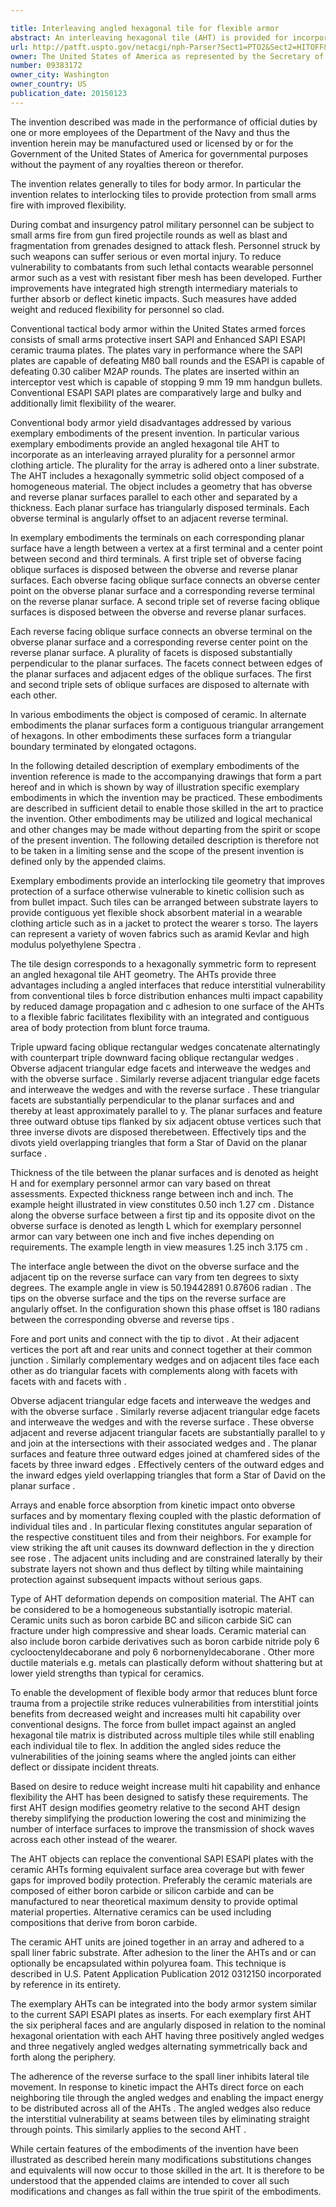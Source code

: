 ```yaml
---

title: Interleaving angled hexagonal tile for flexible armor
abstract: An interleaving hexagonal tile (AHT) is provided for incorporation onto a liner in an array for a personnel armor clothing article. The AHT includes a hexagonally-symmetric solid object composed of a homogeneous material. The object includes a geometry that has obverse and reverse planar surfaces parallel to each other. Each planar surface has triangularly disposed terminals. First and second triple sets of oblique surfaces are disposed between the obverse and reverse planar surfaces. A plurality of facets is disposed substantially perpendicular to the planar surfaces. The facets connect between edges of the planar surfaces and adjacent edges of the oblique surfaces. The first and second triple sets of oblique surfaces are disposed to alternate with each other.
url: http://patft.uspto.gov/netacgi/nph-Parser?Sect1=PTO2&Sect2=HITOFF&p=1&u=%2Fnetahtml%2FPTO%2Fsearch-adv.htm&r=1&f=G&l=50&d=PALL&S1=09383172&OS=09383172&RS=09383172
owner: The United States of America as represented by the Secretary of the Navy
number: 09383172
owner_city: Washington
owner_country: US
publication_date: 20150123
---
```

The invention described was made in the performance of official duties by one or more employees of the Department of the Navy and thus the invention herein may be manufactured used or licensed by or for the Government of the United States of America for governmental purposes without the payment of any royalties thereon or therefor.

The invention relates generally to tiles for body armor. In particular the invention relates to interlocking tiles to provide protection from small arms fire with improved flexibility.

During combat and insurgency patrol military personnel can be subject to small arms fire from gun fired projectile rounds as well as blast and fragmentation from grenades designed to attack flesh. Personnel struck by such weapons can suffer serious or even mortal injury. To reduce vulnerability to combatants from such lethal contacts wearable personnel armor such as a vest with resistant fiber mesh has been developed. Further improvements have integrated high strength intermediary materials to further absorb or deflect kinetic impacts. Such measures have added weight and reduced flexibility for personnel so clad.

Conventional tactical body armor within the United States armed forces consists of small arms protective insert SAPI and Enhanced SAPI ESAPI ceramic trauma plates. The plates vary in performance where the SAPI plates are capable of defeating M80 ball rounds and the ESAPI is capable of defeating 0.30 caliber M2AP rounds. The plates are inserted within an interceptor vest which is capable of stopping 9 mm 19 mm handgun bullets. Conventional ESAPI SAPI plates are comparatively large and bulky and additionally limit flexibility of the wearer.

Conventional body armor yield disadvantages addressed by various exemplary embodiments of the present invention. In particular various exemplary embodiments provide an angled hexagonal tile AHT to incorporate as an interleaving arrayed plurality for a personnel armor clothing article. The plurality for the array is adhered onto a liner substrate. The AHT includes a hexagonally symmetric solid object composed of a homogeneous material. The object includes a geometry that has obverse and reverse planar surfaces parallel to each other and separated by a thickness. Each planar surface has triangularly disposed terminals. Each obverse terminal is angularly offset to an adjacent reverse terminal.

In exemplary embodiments the terminals on each corresponding planar surface have a length between a vertex at a first terminal and a center point between second and third terminals. A first triple set of obverse facing oblique surfaces is disposed between the obverse and reverse planar surfaces. Each obverse facing oblique surface connects an obverse center point on the obverse planar surface and a corresponding reverse terminal on the reverse planar surface. A second triple set of reverse facing oblique surfaces is disposed between the obverse and reverse planar surfaces.

Each reverse facing oblique surface connects an obverse terminal on the obverse planar surface and a corresponding reverse center point on the reverse planar surface. A plurality of facets is disposed substantially perpendicular to the planar surfaces. The facets connect between edges of the planar surfaces and adjacent edges of the oblique surfaces. The first and second triple sets of oblique surfaces are disposed to alternate with each other.

In various embodiments the object is composed of ceramic. In alternate embodiments the planar surfaces form a contiguous triangular arrangement of hexagons. In other embodiments these surfaces form a triangular boundary terminated by elongated octagons.

In the following detailed description of exemplary embodiments of the invention reference is made to the accompanying drawings that form a part hereof and in which is shown by way of illustration specific exemplary embodiments in which the invention may be practiced. These embodiments are described in sufficient detail to enable those skilled in the art to practice the invention. Other embodiments may be utilized and logical mechanical and other changes may be made without departing from the spirit or scope of the present invention. The following detailed description is therefore not to be taken in a limiting sense and the scope of the present invention is defined only by the appended claims.

Exemplary embodiments provide an interlocking tile geometry that improves protection of a surface otherwise vulnerable to kinetic collision such as from bullet impact. Such tiles can be arranged between substrate layers to provide contiguous yet flexible shock absorbent material in a wearable clothing article such as in a jacket to protect the wearer s torso. The layers can represent a variety of woven fabrics such as aramid Kevlar and high modulus polyethylene Spectra .

The tile design corresponds to a hexagonally symmetric form to represent an angled hexagonal tile AHT geometry. The AHTs provide three advantages including a angled interfaces that reduce interstitial vulnerability from conventional tiles b force distribution enhances multi impact capability by reduced damage propagation and c adhesion to one surface of the AHTs to a flexible fabric facilitates flexibility with an integrated and contiguous area of body protection from blunt force trauma.

Triple upward facing oblique rectangular wedges concatenate alternatingly with counterpart triple downward facing oblique rectangular wedges . Obverse adjacent triangular edge facets and interweave the wedges and with the obverse surface . Similarly reverse adjacent triangular edge facets and interweave the wedges and with the reverse surface . These triangular facets are substantially perpendicular to the planar surfaces and and thereby at least approximately parallel to y. The planar surfaces and feature three outward obtuse tips flanked by six adjacent obtuse vertices such that three inverse divots are disposed therebetween. Effectively tips and the divots yield overlapping triangles that form a Star of David on the planar surface .

Thickness of the tile between the planar surfaces and is denoted as height H and for exemplary personnel armor can vary based on threat assessments. Expected thickness range between inch and inch. The example height illustrated in view constitutes 0.50 inch 1.27 cm . Distance along the obverse surface between a first tip and its opposite divot on the obverse surface is denoted as length L which for exemplary personnel armor can vary between one inch and five inches depending on requirements. The example length in view measures 1.25 inch 3.175 cm .

The interface angle between the divot on the obverse surface and the adjacent tip on the reverse surface can vary from ten degrees to sixty degrees. The example angle in view is 50.19442891 0.87606 radian . The tips on the obverse surface and the tips on the reverse surface are angularly offset. In the configuration shown this phase offset is 180 radians between the corresponding obverse and reverse tips .

Fore and port units and connect with the tip to divot . At their adjacent vertices the port aft and rear units and connect together at their common junction . Similarly complementary wedges and on adjacent tiles face each other as do triangular facets with complements along with facets with facets with and facets with .

Obverse adjacent triangular edge facets and interweave the wedges and with the obverse surface . Similarly reverse adjacent triangular edge facets and interweave the wedges and with the reverse surface . These obverse adjacent and reverse adjacent triangular facets are substantially parallel to y and join at the intersections with their associated wedges and . The planar surfaces and feature three outward edges joined at chamfered sides of the facets by three inward edges . Effectively centers of the outward edges and the inward edges yield overlapping triangles that form a Star of David on the planar surface .

Arrays and enable force absorption from kinetic impact onto obverse surfaces and by momentary flexing coupled with the plastic deformation of individual tiles and . In particular flexing constitutes angular separation of the respective constituent tiles and from their neighbors. For example for view striking the aft unit causes its downward deflection in the y direction see rose . The adjacent units including and are constrained laterally by their substrate layers not shown and thus deflect by tilting while maintaining protection against subsequent impacts without serious gaps.

Type of AHT deformation depends on composition material. The AHT can be considered to be a homogeneous substantially isotropic material. Ceramic units such as boron carbide BC and silicon carbide SiC can fracture under high compressive and shear loads. Ceramic material can also include boron carbide derivatives such as boron carbide nitride poly 6 cyclooctenyldecaborane and poly 6 norbornenyldecaborane . Other more ductile materials e.g. metals can plastically deform without shattering but at lower yield strengths than typical for ceramics.

To enable the development of flexible body armor that reduces blunt force trauma from a projectile strike reduces vulnerabilities from interstitial joints benefits from decreased weight and increases multi hit capability over conventional designs. The force from bullet impact against an angled hexagonal tile matrix is distributed across multiple tiles while still enabling each individual tile to flex. In addition the angled sides reduce the vulnerabilities of the joining seams where the angled joints can either deflect or dissipate incident threats.

Based on desire to reduce weight increase multi hit capability and enhance flexibility the AHT has been designed to satisfy these requirements. The first AHT design modifies geometry relative to the second AHT design thereby simplifying the production lowering the cost and minimizing the number of interface surfaces to improve the transmission of shock waves across each other instead of the wearer.

The AHT objects can replace the conventional SAPI ESAPI plates with the ceramic AHTs forming equivalent surface area coverage but with fewer gaps for improved bodily protection. Preferably the ceramic materials are composed of either boron carbide or silicon carbide and can be manufactured to near theoretical maximum density to provide optimal material properties. Alternative ceramics can be used including compositions that derive from boron carbide.

The ceramic AHT units are joined together in an array and adhered to a spall liner fabric substrate. After adhesion to the liner the AHTs and or can optionally be encapsulated within polyurea foam. This technique is described in U.S. Patent Application Publication 2012 0312150 incorporated by reference in its entirety.

The exemplary AHTs can be integrated into the body armor system similar to the current SAPI ESAPI plates as inserts. For each exemplary first AHT the six peripheral faces and are angularly disposed in relation to the nominal hexagonal orientation with each AHT having three positively angled wedges and three negatively angled wedges alternating symmetrically back and forth along the periphery.

The adherence of the reverse surface to the spall liner inhibits lateral tile movement. In response to kinetic impact the AHTs direct force on each neighboring tile through the angled wedges and enabling the impact energy to be distributed across all of the AHTs . The angled wedges also reduce the interstitial vulnerability at seams between tiles by eliminating straight through points. This similarly applies to the second AHT .

While certain features of the embodiments of the invention have been illustrated as described herein many modifications substitutions changes and equivalents will now occur to those skilled in the art. It is therefore to be understood that the appended claims are intended to cover all such modifications and changes as fall within the true spirit of the embodiments.

